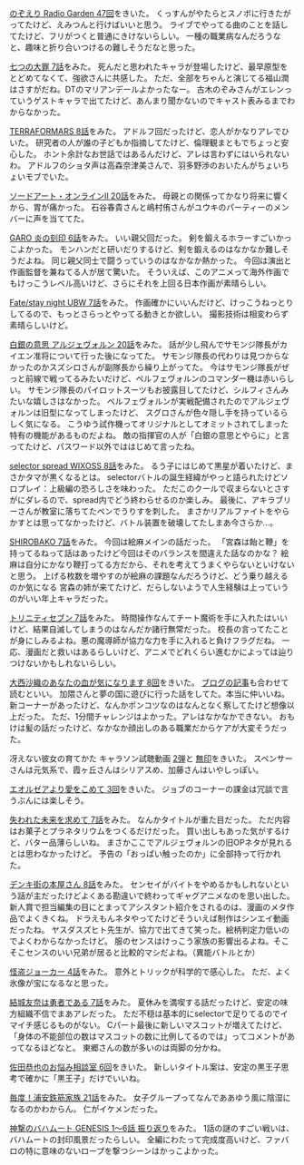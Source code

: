 
[のぞえり Radio Garden 47回](http://www.nicovideo.jp/watch/1416554827)をきいた。
くっすんがやたらとスノボに行きたがってたけど、えみつんと行けばいいと思う。
ライブでやってる曲のことを話してたけど、フリがつくと普通にきけないらしい。
一種の職業病なんだろうなと、趣味と折り合いつけるの難しそうだなと思った。

[七つの大罪 7話](http://www.nicovideo.jp/watch/1416450572)をみた。
死んだと思われたキャラが登場したけど、最早原型をとどめてなくて、強欲さんに共感した。
ただ、全部をちゃんと演じてる福山潤はさすがだね。DTのマリアンデールよかったなー。
古木のぞみさんがエレンっていうゲストキャラで出てたけど、あんまり聞かないのでキャスト表みるまでわからなかった。

[TERRAFORMARS 8話](http://www.nicovideo.jp/watch/1416273460)をみた。
アドルフ回だったけど、恋人がかなりアレでひいた。
研究者の人が誰の子どもか指摘してたけど、倫理観まともでちょっと安心した。
ホント余計なお世話ではあるんだけど、アレは言わずにはいられないわ。
アドルフのショタ声は高森奈津美さんで、羽多野渉のおいたんがちょいちょいモブでいた。

[ソードアート・オンラインⅡ 20話](http://www.nicovideo.jp/watch/1416562953)をみた。
母親との関係ってかなり将来に響くから、胃が痛かった。
石谷春貴さんと嶋村侑さんがユウキのパーティーのメンバーに声を当ててた。

[GARO 炎の刻印 6話](http://www.nicovideo.jp/watch/1416375445)をみた。
いい親父回だった。
剣を鍛えるホラーすごいかっこよかった。
モンハンだと研いだりするけど、剣を鍛えるのはなかなか難しそうだよね。
同じ親父同士で闘うっていうのはなかなか熱かった。
今回は演出と作画監督を兼ねてる人が居て驚いた。
そういえば、このアニメって海外作画でもけっこうレベル高いけど、さらにそれを上回る日本作画が素晴らしい。

[Fate/stay night UBW 7話](http://www.nicovideo.jp/watch/1416569946)をみた。
作画確かにいいんだけど、けっこうねっとりしてるので、もっとさらっとやってる動きとか欲しい。
撮影技術は相変わらず素晴らしいけど。

[白銀の意思 アルジェヴォルン 20話](http://www.nicovideo.jp/watch/1416472760)をみた。
話が少し飛んでサモンジ隊長がカイエン准将について行った後になってた。
サモンジ隊長の代わりは見つからなかったのかスズシロさんが副隊長から繰り上がってた。
今はサモンジ隊長がぜっと前線で戦ってるみたいだけど、ペルフェヴォルンのコマンダー機は赤いらしい。
サモンジ隊長のパイロットスーツもお披露目してたけど、シルフィさんみたいな嬉しさはなかった。
ペルフェヴォルンが実戦配備されたのでアルジェヴォルンは旧型になってしまったけど、
スグロさんが色々隠し手を持っているらしく気になる。
こうゆう試作機ってオリジナルとしてオミットされてしまった特有の機能があるものだよね。
敵の指揮官の人が「白銀の意思とやらに」と言ってたけど、パスワード以外でははじめて言ったね。

[selector spread WIXOSS 8話](http://www.nicovideo.jp/watch/1416295704)をみた。
るう子にはじめて黒星が着いたけど、まさかタマが黒くなるとは。
selectorバトルの誕生経緯がやっと語られたけどソロプレイ：上級編の恐ろしさを味わった。
ただこのクールで収まらないとさすがにダレるので、spread内でどう終わらせるのか楽しみ。
最後に、アキラブリーさんが教室に落ちてたペンでうりすを刺した。
まさかリアルファイトをやらかすとは思ってなかったけど、バトル装置を破壊してたしまあ今さらか...。

[SHIROBAKO 7話](http://www.nicovideo.jp/watch/1416377483)をみた。
今回は絵麻メインの話だった。
「宮森は飴と鞭」を持ってるねって話はあったけど今回はそのバランスを間違えた話なのかな？
絵麻は自分にかなり鞭打ってる方だから、それを考えてうまくやらないといけないと思う。
上げる枚数を増やすのが絵麻の課題なんだろうけど、どう乗り越えるのか気になる
宮森の姉が来てたけど、だらしないようで人生経験は上っていうのがいい年上キャラだった。

[トリニティセブン 7話](http://www.nicovideo.jp/watch/1416274590)をみた。
時間操作なんてチート魔術を手に入れたはいいけど、結果自滅してしまうのはなんだか諸行無常だった。
校長の言ってたことが身にしみるよね。悪の魔導師が協力な力を手に入れると負けフラグだね。
一応、漫画だと救いはあるらしいけど、アニメでどれくらい進むかによっては辿りつけないかもしれないらしい。

[大西沙織のあなたの血が気になります 8回](http://ondemand.joqr.co.jp/AG-ON/contents/di-20141121.php)をきいた。
[ブログの記事](http://www.joqr.co.jp/saorin/2014/11/post-9.html)も合わせて読むといい。
加隈さんと夢の国に遊びに行った話をしてた。本当に仲いいね。
新コーナーがあったけど、なんかポンコツなのはなんとなく察してたけど想像以上だった。
ただ、1分間チャレンジはよかった。アレはなかなかできない。
おもけは髪の話だったけど、なかなか顔出しのある職業だからケアが大変そうだった。

冴えない彼女の育てかた キャラソン試聴動画 [2弾](https://www.youtube.com/watch?v=SW6jokJG9a0)と
[無印](https://www.youtube.com/watch?v=E4sRCIXNtYQ)をきいた。
スペンサーさんは元気系で、霞ヶ丘さんはシリアスめ、加藤さんはいやしっぽい。

[エオルゼアより愛をこめて 3回](http://hibiki-radio.jp/description/ff)をきいた。
ジョブのコーナーの課金は冗談で言うぶんには楽しそう。

[失われた未来を求めて 7話](http://www.nicovideo.jp/watch/1416376765)をみた。
なんかタイトルが重た目だった。
ただ内容はお菓子とプラネタリウムをつくるだけだった。
買い出しもあった気がするけど、バター品薄らしいね。
まさかここでアルジェヴォルンの旧OPネタが見れるとは思わなかったけど。
予告の「おっぱい触ったのか」に全部持って行かれた。

[デンキ街の本屋さん 8話](http://www.nicovideo.jp/watch/1416533003)をみた。
センセイがバイトをやめるかもしれないという話が主だったけどよくある勘違いで終わってギャグアニメなのを思い出した。
新人賞で担当編集の目にとまってアシスタント紹介をされるのは、漫画のメタ作品でよくきくね。
ドラえもんネタやってたけどそういえば制作はシンエイ動画だったね。
ヤスダスズヒト先生が、協力で出てきて笑った。絵柄判定力低いのでよくわからなかったけど。
服のセンスはけっこう家族の影響出るよね。そこそこセンスのいい兄弟が居ると比較的マシだよね。（異能バトルとか）

[怪盗ジョーカー 4話](http://www.nicovideo.jp/watch/1416452002)をみた。
意外とトリックが科学的で感心した。
ただ、よく氷像が宝になるなと思った。

[結城友奈は勇者である 7話](http://www.nicovideo.jp/watch/1416538613)をみた。
夏休みを満喫する話だったけど、安定の味方組織不信でまあアレだった。
ただ不穏は基本的にselectorで足りてるのでイマイチ感じるものがない。
Cパート最後に新しいマスコットが増えてたけど、
「身体の不能部位の数はマスコットの数に比例してるのでは」ってコメントがあってなるほどなと。
東郷さんの数が多いのは両脚の分かね。

[佐田恭也のお悩み相談室 6回](https://www.youtube.com/watch?v=MgXYRVo68Dw)をきいた。
新しいタイトル案は、安定の黒王子思考で確かに「黒王子」だけでいいね。

[毎度！浦安鉄筋家族 21話](http://www.nicovideo.jp/watch/1416364084)をみた。
女子グループってなんでああゆう風に陰湿になるのかわからん。
仁がイケメンだった。

[神撃のバハムート GENESIS 1〜6話 振り返り](http://live.nicovideo.jp/watch/lv200427493)をみた。
1話の謎のすごい戦いは、バハムートの封印風景だったらしい。
全編にわたって完成度高いけど、ファバロの特に意味のないロープを撃つシーンはかっこよかった。
